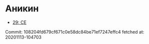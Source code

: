 # Аникин
- [29: CE](29.md)

Commit: 108204fd679cf671c0e58dc84be71ef7247effc4
 fetched at: 20201113-104703
